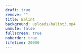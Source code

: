 ```yaml
---
draft: true
remove: ""
title: Balint
background: uploads/balint3.mp4
unmute: false
fullscreen: true
noborder: true
lifetime: 20000
---
```

